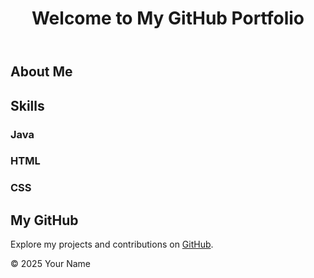 <!DOCTYPE html>
<html lang="en">
<head>
    <meta charset="UTF-8">
    <meta name="viewport" content="width=device-width, initial-scale=1.0">
</head>
<body>
    <header>
        <h1>Welcome to My GitHub Portfolio</h1>
    </header>
    <section>
        <h2>About Me</h2>
        <h2>Skills</h2>
        <div class="skills">
            <div>
                <h3>Java</h3>
            </div>
            <div>
                <h3>HTML</h3>
            </div>
            <div>
                <h3>CSS</h3>
            </div>
        </div>
        <h2>My GitHub</h2>
        <p>Explore my projects and contributions on <a href="https://github.com/yourusername" target="_blank">GitHub</a>.</p>
    </section>
    <footer>
        <p>&copy; 2025 Your Name</p>
    </footer>
</body>
</html>
